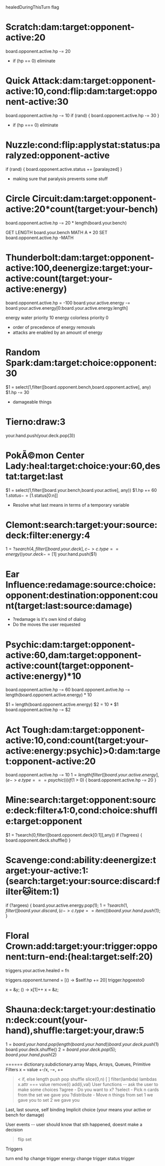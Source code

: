 healedDuringThisTurn flag


# Scratch:dam:target:opponent-active:20
board.opponent.active.hp -= 20
* if (hp == 0) eliminate

# Quick Attack:dam:target:opponent-active:10,cond:flip:dam:target:opponent-active:30

board.opponent.active.hp -= 10
if (rand) {
  board.opponent.active.hp -= 30
}

* if (hp === 0) eliminate

# Nuzzle:cond:flip:applystat:status:paralyzed:opponent-active

if (rand) {
  board.opponent.active.status += [paralayzed]
}

* making sure that paralysis prevents some stuff

# Circle Circuit:dam:target:opponent-active:20*count(target:your-bench)

board.opponent.active.hp -= 20 * length(board.your.bench)

GET LENGTH board.your.bench 
MATH A * 20
SET board.opponent.active.hp -MATH

# Thunderbolt:dam:target:opponent-active:100,deenergize:target:your-active:count(target:your-active:energy)

board.opponent.active.hp = -100
board.your.active.energy -= board.your.active.energy[0:board.your.active.energy.length]

energy water priority 10
energy colorless priority 0

* order of precedence of energy removals 
* attacks are enabled by an amount of energy


# Random Spark:dam:target:choice:opponent:30

$1 = select(1,filter([board.opponent.bench,board.opponent.active], any)
$1.hp -= 30

* damageable things

# Tierno:draw:3
your.hand.push(your.deck.pop(3))

# PokÃ©mon Center Lady:heal:target:choice:your:60,destat:target:last

$1 = select(1,filter([board.your.bench,board.your.active], any))
$1.hp += 60
$1.status -= [$1.status[0:n]]


* Resolve what last means in terms of a temporary variable

# Clemont:search:target:your:source:deck:filter:energy:4

$1 = ?search(4,filter([board.your.deck], c -> c.type == energy))
your.deck -= [$1]
your.hand.push($1)


# Ear Influence:redamage:source:choice:opponent:destination:opponent:count(target:last:source:damage)

* ?redamage is it's own kind of dialog
* Do the moves the user requested 

# Psychic:dam:target:opponent-active:60,dam:target:opponent-active:count(target:opponent-active:energy)*10

board.opponent.active.hp -= 60
board.opponent.avtive.hp -= length(board.opponent.active.energy) * 10

$1 = length(board.opponent.active.energy)
$2 = 10 * $1
board.opponent.active.hp -= $2

# Act Tough:dam:target:opponent-active:10,cond:count(target:your-active:energy:psychic)>0:dam:target:opponent-active:20

board.opponent.active.hp -= 10
$1 = length(filter([board.your.active.energy],(e -> e.type === psychic)))
if ($1 > 0) {
  board.opponent.active.hp -= 20
}

# Mine:search:target:opponent:source:deck:filter:top:1:0,cond:choice:shuffle:target:opponent

$1 = ?search(0,filter([board.opponent.deck[0:1]],any))
if (?agrees) {
  board.opponent.deck.shuffle()
}

# Scavenge:cond:ability:deenergize:target:your-active:1:(search:target:your:source:discard:filter:cat:item:1)

if (?argees) {
  board.your.active.energy.pop(1);
  $1 = ?search(1,filter([board.your.discard,(c -> c.type == item)))
  board.your.hand.push($1);
}


# Floral Crown:add:target:your:trigger:opponent:turn-end:(heal:target:self:20)

triggers.your.active.healed = fn

triggers.opponent.turnend = [() -> $self.hp += 20]
trigger.hpgoesto0



x = &y;
() -> x[1]++
x = &z;


# Shauna:deck:target:your:destination:deck:count(your-hand),shuffle:target:your,draw:5

$1 = board.your.hand.pop(length(board.your.hand))
board.your.deck.push($1)
board.your.deck.shuffle()
$2 = board.your.deck.pop(5);
board.your.hand.push($2)




======
dictionary.subdictionary.array
Maps, Arrays, Queues, Primitive Filters
x = value
+-/x, -=, +=
> < 
if, else
length
push
pop
shuffle
slice(0,n)
[ ] filter(lambda) lambdas x.attr === value
remove(i)
add(i,val)
User functions -- ask the user to make some choices
?agree - Do you want to x?
?select - Pick n cards from the set we gave you
?distribute - Move n things from set 1 we gave you to set 2 we gave you

Last, last source, self binding
Implicit choice (your means your active or bench for damage)


User events -- user should know that sth happened, doesnt make a decision
>flip
>set

Triggers

turn end
hp change trigger
energy change trigger
status trigger
